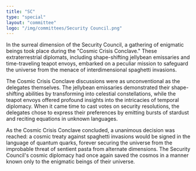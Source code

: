 ```yaml
---
title: "SC"
type: "special"
layout: "committee"
logo: "/img/committees/Security Council.png"
---
```


In the surreal dimension of the Security Council, a gathering of enigmatic beings took place during the "Cosmic Crisis Conclave." These extraterrestrial diplomats, including shape-shifting jellybean emissaries and time-traveling teapot envoys, embarked on a peculiar mission to safeguard the universe from the menace of interdimensional spaghetti invasions.

The Cosmic Crisis Conclave discussions were as unconventional as the delegates themselves. The jellybean emissaries demonstrated their shape-shifting abilities by transforming into celestial constellations, while the teapot envoys offered profound insights into the intricacies of temporal diplomacy. When it came time to cast votes on security resolutions, the delegates chose to express their preferences by emitting bursts of stardust and reciting equations in unknown languages.

As the Cosmic Crisis Conclave concluded, a unanimous decision was reached: a cosmic treaty against spaghetti invasions would be signed in the language of quantum quarks, forever securing the universe from the improbable threat of sentient pasta from alternate dimensions. The Security Council's cosmic diplomacy had once again saved the cosmos in a manner known only to the enigmatic beings of their universe.